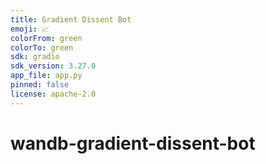 ```yaml
---
title: Gradient Dissent Bot
emoji: 📈
colorFrom: green
colorTo: green
sdk: gradio
sdk_version: 3.27.0
app_file: app.py
pinned: false
license: apache-2.0
---
```


# wandb-gradient-dissent-bot